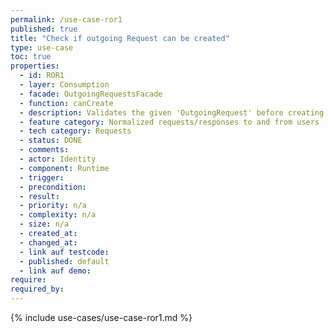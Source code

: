 ```yaml
---
permalink: /use-case-ror1
published: true
title: "Check if outgoing Request can be created"
type: use-case
toc: true
properties:
  - id: ROR1
  - layer: Consumption
  - facade: OutgoingRequestsFacade
  - function: canCreate
  - description: Validates the given 'OutgoingRequest' before creating it
  - feature category: Normalized requests/responses to and from users
  - tech category: Requests
  - status: DONE
  - comments:
  - actor: Identity
  - component: Runtime
  - trigger:
  - precondition:
  - result:
  - priority: n/a
  - complexity: n/a
  - size: n/a
  - created_at:
  - changed_at:
  - link auf testcode:
  - published: default
  - link auf demo:
require:
required_by:
---
```


{% include use-cases/use-case-ror1.md %}
